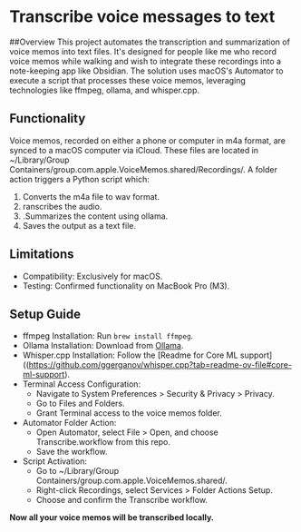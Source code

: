 # Transcribe voice messages to text
##Overview
This project automates the transcription and summarization of voice memos into text files. It's designed for people like me who record voice memos while walking and wish to integrate these recordings into a note-keeping app like Obsidian. The solution uses macOS's Automator to execute a script that processes these voice memos, leveraging technologies like ffmpeg, ollama, and whisper.cpp.

## Functionality
Voice memos, recorded on either a phone or computer in m4a format, are synced to a macOS computer via iCloud. These files are located in ~/Library/Group Containers/group.com.apple.VoiceMemos.shared/Recordings/. A folder action triggers a Python script which:

1. Converts the m4a file to wav format.
2. ranscribes the audio.
3. .Summarizes the content using ollama.
4. Saves the output as a text file.

## Limitations
- Compatibility: Exclusively for macOS.
- Testing: Confirmed functionality on MacBook Pro (M3).


## Setup Guide
- ffmpeg Installation: Run `brew install ffmpeg`.
- Ollama Installation: Download from [Ollama](https://ollama.ai/download/Ollama-darwin.zip).
- Whisper.cpp Installation: Follow the [Readme for Core ML support]((https://github.com/ggerganov/whisper.cpp?tab=readme-ov-file#core-ml-support).
- Terminal Access Configuration:
  - Navigate to System Preferences > Security & Privacy > Privacy.
  - Go to Files and Folders.
  - Grant Terminal access to the voice memos folder.
- Automator Folder Action:
  - Open Automator, select File > Open, and choose Transcribe.workflow from this repo.
  - Save the workflow.
- Script Activation:
  - Go to ~/Library/Group Containers/group.com.apple.VoiceMemos.shared/.
  - Right-click Recordings, select Services > Folder Actions Setup.
  - Choose and confirm the Transcribe workflow.


**Now all your voice memos will be transcribed locally.**

